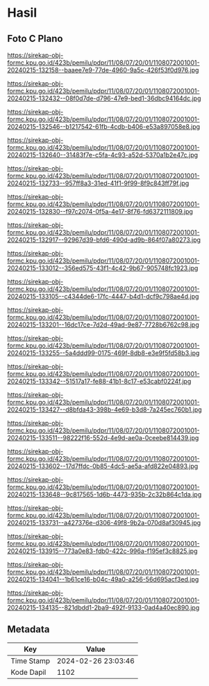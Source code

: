 # Hasil

## Foto C Plano

https://sirekap-obj-formc.kpu.go.id/423b/pemilu/pdpr/11/08/07/20/01/1108072001001-20240215-132158--baaee7e9-77de-4960-9a5c-426f53f0d976.jpg

https://sirekap-obj-formc.kpu.go.id/423b/pemilu/pdpr/11/08/07/20/01/1108072001001-20240215-132432--08f0d7de-d796-47e9-bed1-36dbc94164dc.jpg

https://sirekap-obj-formc.kpu.go.id/423b/pemilu/pdpr/11/08/07/20/01/1108072001001-20240215-132546--b1217542-61fb-4cdb-b406-e53a897058e8.jpg

https://sirekap-obj-formc.kpu.go.id/423b/pemilu/pdpr/11/08/07/20/01/1108072001001-20240215-132640--31483f7e-c5fa-4c93-a52d-5370a1b2e47c.jpg

https://sirekap-obj-formc.kpu.go.id/423b/pemilu/pdpr/11/08/07/20/01/1108072001001-20240215-132733--957ff8a3-31ed-41f1-9f99-8f9c843ff79f.jpg

https://sirekap-obj-formc.kpu.go.id/423b/pemilu/pdpr/11/08/07/20/01/1108072001001-20240215-132830--f97c2074-0f5a-4e17-8f76-fd6372111809.jpg

https://sirekap-obj-formc.kpu.go.id/423b/pemilu/pdpr/11/08/07/20/01/1108072001001-20240215-132917--92967d39-bfd6-490d-ad9b-864f07a80273.jpg

https://sirekap-obj-formc.kpu.go.id/423b/pemilu/pdpr/11/08/07/20/01/1108072001001-20240215-133012--356ed575-43f1-4c42-9b67-905748fc1923.jpg

https://sirekap-obj-formc.kpu.go.id/423b/pemilu/pdpr/11/08/07/20/01/1108072001001-20240215-133105--c4344de6-17fc-4447-b4d1-dcf9c798ae4d.jpg

https://sirekap-obj-formc.kpu.go.id/423b/pemilu/pdpr/11/08/07/20/01/1108072001001-20240215-133201--16dc17ce-7d2d-49ad-9e87-7728b6762c98.jpg

https://sirekap-obj-formc.kpu.go.id/423b/pemilu/pdpr/11/08/07/20/01/1108072001001-20240215-133255--5a4ddd99-0175-469f-8db8-e3e9f5fd58b3.jpg

https://sirekap-obj-formc.kpu.go.id/423b/pemilu/pdpr/11/08/07/20/01/1108072001001-20240215-133342--51517a17-fe88-41b1-8c17-e53cabf0224f.jpg

https://sirekap-obj-formc.kpu.go.id/423b/pemilu/pdpr/11/08/07/20/01/1108072001001-20240215-133427--d8bfda43-398b-4e69-b3d8-7a245ec760b1.jpg

https://sirekap-obj-formc.kpu.go.id/423b/pemilu/pdpr/11/08/07/20/01/1108072001001-20240215-133511--98222f16-552d-4e9d-ae0a-0ceebe814439.jpg

https://sirekap-obj-formc.kpu.go.id/423b/pemilu/pdpr/11/08/07/20/01/1108072001001-20240215-133602--17d7ffdc-0b85-4dc5-ae5a-afd822e04893.jpg

https://sirekap-obj-formc.kpu.go.id/423b/pemilu/pdpr/11/08/07/20/01/1108072001001-20240215-133648--9c817565-1d6b-4473-935b-2c32b864c1da.jpg

https://sirekap-obj-formc.kpu.go.id/423b/pemilu/pdpr/11/08/07/20/01/1108072001001-20240215-133731--a427376e-d306-49f8-9b2a-070d8af30945.jpg

https://sirekap-obj-formc.kpu.go.id/423b/pemilu/pdpr/11/08/07/20/01/1108072001001-20240215-133915--773a0e83-fdb0-422c-996a-f195ef3c8825.jpg

https://sirekap-obj-formc.kpu.go.id/423b/pemilu/pdpr/11/08/07/20/01/1108072001001-20240215-134041--1b61ce16-b04c-49a0-a256-56d695acf3ed.jpg

https://sirekap-obj-formc.kpu.go.id/423b/pemilu/pdpr/11/08/07/20/01/1108072001001-20240215-134135--821dbdd1-2ba9-492f-9133-0ad4a40ec890.jpg


## Metadata

| Key        | Value               |
| ---------- | ------------------- |
| Time Stamp | 2024-02-26 23:03:46 |
| Kode Dapil | 1102                |



